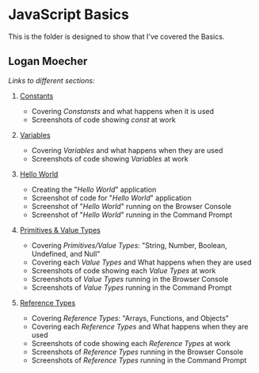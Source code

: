 # JavaScript Basics
This is the folder is designed to show that I've covered the Basics.

## Logan Moecher

*Links to different sections:*

1. [Constants](constants/README.md "Constants README.md file")
    - Covering *Constansts* and what happens when it is used
    - Screenshots of code showing *const* at work

2. [Variables](variables/README.md "Variables README.md file")
    - Covering *Variables* and what happens when they are used
    - Screenshots of code showing *Variables* at work

3. [Hello World](hello_world/README.md "Hello World README.md file")
    - Creating the "*Hello World*" application
    - Screenshot of code for "*Hello World*" application
    - Screenshot of "*Hello World*" running on the Browser Console
    - Screenshot of "*Hello World*" running in the Command Prompt
 
4. [Primitives & Value Types](primitives_value_types/README.md "Primitives & Value Types file")
    - Covering *Primitives/Value Types*: "String, Number, Boolean, Undefined, and Null"
    - Covering each *Value Types* and What happens when they are used
    - Screenshots of code showing each *Value Types* at work
    - Screenshots of *Value Types* running in the Browser Console
    - Screenshots of *Value Types* running in the Command Prompt

5. [Reference Types](reference_types/README.md "Reference Types file")
    - Covering *Reference Types*: "Arrays, Functions, and Objects"
    - Covering each *Reference Types* and What happens when they are used 
    - Screenshots of code showing each *Reference Types* at work
    - Screenshots of *Reference Types* running in the Browser Console
    - Screenshots of *Reference Types* running in the Command Prompt

